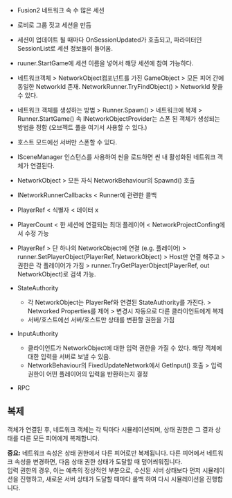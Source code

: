 - Fusion2 네트워크 속 수 많은 세션
- 로비로 그룹 짓고 세션을 만듬
- 세션이 업데이트 될 때마다 OnSessionUpdated가 호출되고, 파라미터인 SessionList로 세션 정보들이 들어옴.
- ruuner.StartGame에 세션 이름을 넣어서 해당 세션에 참여 가능하다.

- 네트워크객체 > NetworkObject컴포넌트를 가진 GameObject > 모든 피어 간에 동일한 NetworkId 존재. NetworkRunner.TryFindObject() > NetworkId 찾을 수 있다.
- 네트워크 객체를 생성하는 방법 > Runner.Spawn() > 네트워크에 복제 > Runner.StartGame() 속 INetworkObjectProvider는 스폰 된 객체가 생성되는 방법을 정함 (오브젝트 풀을 여기서 사용할 수 있다.)
- 호스트 모드에선 서버만 스폰할 수 있다.
- ISceneManager 인스턴스를 사용하여 씬을 로드하면 씬 내 활성화된 네트워크 객체가 연결된다.
- NetworkObject > 모든 자식 NetworkBehaviour의 Spawnd() 호출

- INetworkRunnerCallbacks < Runner에 관련한 콜백 
- PlayerRef < 식별자 < 데이터 x
- PlayerCount < 한 세션에 연결되는 최대 플레이어 < NetworkProjectConfing에서 수정 가능
- PlayerRef > 단 하나의 NetworkObject에 연결 (e.g. 플레이어) > runner.SetPlayerObject(PlayerRef, NetworkObject) > Host만 연결 해주고 > 권한은 각 플레이어가 가짐 > runner.TryGetPlayerObject(PlayerRef, out NetworkObject)로 검색 가능.
- StateAuthority
	- 각 NetworkObject는 PlayerRef와 연결된 StateAuthority를 가진다. > Networked Properties를 제어 > 변경시 자동으로 다른 클라이언트에게 복제
	- 서버/호스트에선 서버/호스트만 상태를 변환할 권한을 가짐
- InputAuthority
	- 클라이언트가 NetworkObject에 대한 입력 권한을 가질 수 있다. 해당 객체에 대한 입력을 서버로 보낼 수 있음.
	- NetworkBehaviour의 FixedUpdateNetwork에서 GetInput() 호출 > 입력 권한이 어떤 플레이어의 입력을 반환하는지 결정
- RPC

## 복제

객체가 연결된 후, 네트워크 객체는 각 틱마다 시뮬레이션되며, 상태 권한은 그 결과 상태를 다른 모든 피어에게 복제합니다.

**중요:** 네트워크 속성은 상태 권한에서 다른 피어로만 복제됩니다. 다른 피어에서 네트워크 속성을 변경하면, 다음 상태 권한 상태가 도달할 때 덮어씌워집니다.  
입력 권한의 경우, 이는 예측의 정상적인 부분으로, 수신된 서버 상태보다 먼저 시뮬레이션을 진행하고, 새로운 서버 상태가 도달할 때마다 롤백 하여 다시 시뮬레이션을 진행합니다.